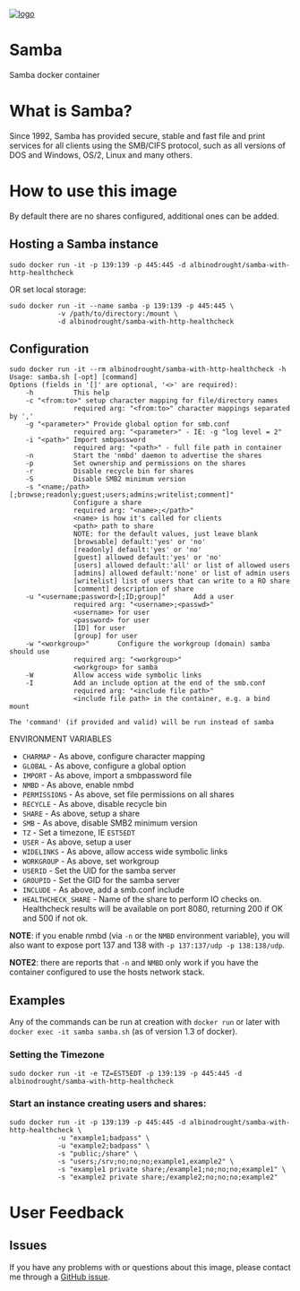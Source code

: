 [![logo](https://raw.githubusercontent.com/albinodrought/samba-with-http-healthcheck/master/logo.jpg)](https://www.samba.org)

# Samba

Samba docker container

# What is Samba?

Since 1992, Samba has provided secure, stable and fast file and print services
for all clients using the SMB/CIFS protocol, such as all versions of DOS and
Windows, OS/2, Linux and many others.

# How to use this image

By default there are no shares configured, additional ones can be added.

## Hosting a Samba instance

    sudo docker run -it -p 139:139 -p 445:445 -d albinodrought/samba-with-http-healthcheck

OR set local storage:

    sudo docker run -it --name samba -p 139:139 -p 445:445 \
                -v /path/to/directory:/mount \
                -d albinodrought/samba-with-http-healthcheck

## Configuration

    sudo docker run -it --rm albinodrought/samba-with-http-healthcheck -h
    Usage: samba.sh [-opt] [command]
    Options (fields in '[]' are optional, '<>' are required):
        -h          This help
        -c "<from:to>" setup character mapping for file/directory names
                    required arg: "<from:to>" character mappings separated by ','
        -g "<parameter>" Provide global option for smb.conf
                    required arg: "<parameter>" - IE: -g "log level = 2"
        -i "<path>" Import smbpassword
                    required arg: "<path>" - full file path in container
        -n          Start the 'nmbd' daemon to advertise the shares
        -p          Set ownership and permissions on the shares
        -r          Disable recycle bin for shares
        -S          Disable SMB2 minimum version
        -s "<name;/path>[;browse;readonly;guest;users;admins;writelist;comment]"
                    Configure a share
                    required arg: "<name>;</path>"
                    <name> is how it's called for clients
                    <path> path to share
                    NOTE: for the default values, just leave blank
                    [browsable] default:'yes' or 'no'
                    [readonly] default:'yes' or 'no'
                    [guest] allowed default:'yes' or 'no'
                    [users] allowed default:'all' or list of allowed users
                    [admins] allowed default:'none' or list of admin users
                    [writelist] list of users that can write to a RO share
                    [comment] description of share
        -u "<username;password>[;ID;group]"       Add a user
                    required arg: "<username>;<passwd>"
                    <username> for user
                    <password> for user
                    [ID] for user
                    [group] for user
        -w "<workgroup>"       Configure the workgroup (domain) samba should use
                    required arg: "<workgroup>"
                    <workgroup> for samba
        -W          Allow access wide symbolic links
        -I          Add an include option at the end of the smb.conf
                    required arg: "<include file path>"
                    <include file path> in the container, e.g. a bind mount

    The 'command' (if provided and valid) will be run instead of samba

ENVIRONMENT VARIABLES

 * `CHARMAP` - As above, configure character mapping
 * `GLOBAL` - As above, configure a global option
 * `IMPORT` - As above, import a smbpassword file
 * `NMBD` - As above, enable nmbd
 * `PERMISSIONS` - As above, set file permissions on all shares
 * `RECYCLE` - As above, disable recycle bin
 * `SHARE` - As above, setup a share
 * `SMB` - As above, disable SMB2 minimum version
 * `TZ` - Set a timezone, IE `EST5EDT`
 * `USER` - As above, setup a user
 * `WIDELINKS` - As above, allow access wide symbolic links
 * `WORKGROUP` - As above, set workgroup
 * `USERID` - Set the UID for the samba server
 * `GROUPID` - Set the GID for the samba server
 * `INCLUDE` - As above, add a smb.conf include
 * `HEALTHCHECK_SHARE` - Name of the share to perform IO checks on. Healthcheck results will be available on port 8080, returning 200 if OK and 500 if not ok.

**NOTE**: if you enable nmbd (via `-n` or the `NMBD` environment variable), you
will also want to expose port 137 and 138 with `-p 137:137/udp -p 138:138/udp`.

**NOTE2**: there are reports that `-n` and `NMBD` only work if you have the
container configured to use the hosts network stack.

## Examples

Any of the commands can be run at creation with `docker run` or later with
`docker exec -it samba samba.sh` (as of version 1.3 of docker).

### Setting the Timezone

    sudo docker run -it -e TZ=EST5EDT -p 139:139 -p 445:445 -d albinodrought/samba-with-http-healthcheck

### Start an instance creating users and shares:

    sudo docker run -it -p 139:139 -p 445:445 -d albinodrought/samba-with-http-healthcheck \
                -u "example1;badpass" \
                -u "example2;badpass" \
                -s "public;/share" \
                -s "users;/srv;no;no;no;example1,example2" \
                -s "example1 private share;/example1;no;no;no;example1" \
                -s "example2 private share;/example2;no;no;no;example2"

# User Feedback

## Issues

If you have any problems with or questions about this image, please contact me
through a [GitHub issue](https://github.com/albinodrought/samba-with-http-healthcheck/issues).